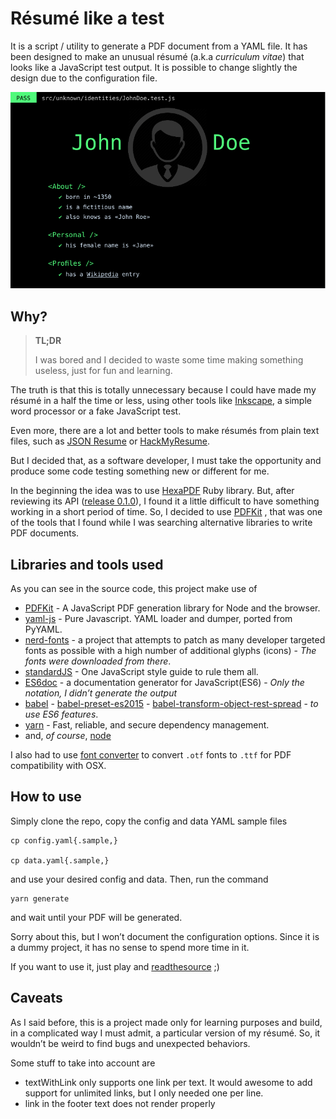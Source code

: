 # Résumé like a test

It is a script / utility to generate a PDF document from a YAML file. It has
been designed to make an unusual résumé (a.k.a _curriculum vitae_) that looks like a JavaScript test
output. It is possible to change slightly the design due to the configuration
file.

<p align="center">
 <img alt="jonh-doe-resume" src="./resume_like_a_test.png" />
</p>

## Why?

> **TL;DR**
> 
> I was bored and I decided to waste some time making something useless, just
> for fun and learning.

The truth is that this is totally unnecessary because I could have made my
résumé in a half the time or less, using other tools like [Inkscape](https://inkscape.org), a simple
word processor or a fake JavaScript test.

Even more, there are a lot and better tools to make résumés from plain text
files, such as [JSON Resume](https://jsonresume.org/) or
[HackMyResume](https://github.com/hacksalot/HackMyResume).

But I decided that, as a software developer, I must  take the opportunity and
produce some code testing something new or different for me.

In the beginning the idea was to use
[HexaPDF](https://github.com/gettalong/hexapdf) Ruby library. But, after
reviewing its API ([release 0.1.0](https://github.com/gettalong/hexapdf/tree/REL_0_1_0)),
I found it a little difficult to have something working in a short period of
time. So, I decided to use [PDFKit](http://pdfkit.org/) , that was one of the
tools that I found while I was searching alternative libraries to write PDF
documents.


## Libraries and tools used

As you can see in the source code, this project make use of

* [PDFKit](http://pdfkit.org/) - A JavaScript PDF generation library for Node and
the browser.
* [yaml-js](https://github.com/connec/yaml-js) - Pure Javascript.
YAML loader and dumper, ported from PyYAML.
* [nerd-fonts](https://github.com/ryanoasis/nerd-fonts) - a project that
  attempts to patch as many developer targeted fonts as possible with a high
  number of additional glyphs (icons) - _The fonts were downloaded from there_.
* [standardJS](http://standardjs.com) - One JavaScript style guide to rule them all.
* [ES6doc](https://esdoc.org/) - a documentation generator for JavaScript(ES6) - _Only the notation, I didn’t generate the output_
* [babel](https://babeljs.io/) -
  [babel-preset-es2015](http://babeljs.io/docs/plugins/preset-es2015/) -
  [babel-transform-object-rest-spread](https://babeljs.io/docs/plugins/transform-object-rest-spread/) - _to use ES6 features_.
* [yarn](https://github.com/yarnpkg/yarn) - Fast, reliable, and secure dependency management.
* and, _of course_, [node](https://nodejs.org)

I also had to use [font converter](http://www.freefontconverter.com/) to
convert `.otf` fonts to `.ttf` for PDF compatibility with OSX.

## How to use

Simply clone the repo, copy the config and data YAML sample files

```
cp config.yaml{.sample,}

cp data.yaml{.sample,}
```

and use your desired config and data. Then, run the command

```
yarn generate
```

and wait until your PDF will be generated.

Sorry about this, but  I won’t document  the configuration options. Since it is
a dummy project, it has no  sense to spend more time in it.


If you want to use it, just play and [readthesource](http://hangouts.readthesource.io/) ;)

## Caveats

As I said before, this is a project made only for learning purposes and build,
in a complicated way I must admit, a particular version of my résumé. So, it
wouldn’t be weird to find bugs and unexpected behaviors.

Some stuff to take into account are

* textWithLink only supports one link per text. It would awesome to add support
  for unlimited links, but I only needed one per line.
* link in the footer text does not  render properly
